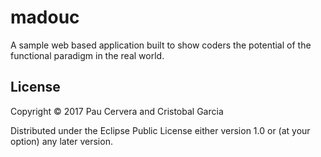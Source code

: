 # madouc

A sample web based application built to show coders 
the potential of the functional paradigm in the real world. 

## License

Copyright © 2017 Pau Cervera and Cristobal Garcia

Distributed under the Eclipse Public License either version 1.0 or (at
your option) any later version.
